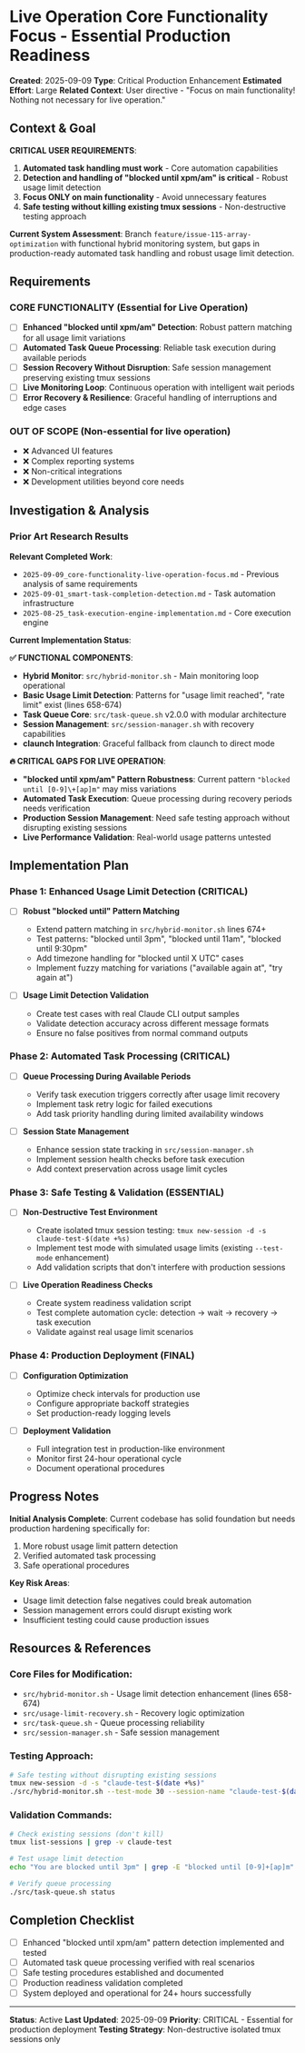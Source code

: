 # Live Operation Core Functionality Focus - Essential Production Readiness

**Created**: 2025-09-09
**Type**: Critical Production Enhancement
**Estimated Effort**: Large
**Related Context**: User directive - "Focus on main functionality! Nothing not necessary for live operation."

## Context & Goal

**CRITICAL USER REQUIREMENTS**:
1. **Automated task handling must work** - Core automation capabilities
2. **Detection and handling of "blocked until xpm/am" is critical** - Robust usage limit detection
3. **Focus ONLY on main functionality** - Avoid unnecessary features
4. **Safe testing without killing existing tmux sessions** - Non-destructive testing approach

**Current System Assessment**: Branch `feature/issue-115-array-optimization` with functional hybrid monitoring system, but gaps in production-ready automated task handling and robust usage limit detection.

## Requirements

### CORE FUNCTIONALITY (Essential for Live Operation)
- [ ] **Enhanced "blocked until xpm/am" Detection**: Robust pattern matching for all usage limit variations
- [ ] **Automated Task Queue Processing**: Reliable task execution during available periods  
- [ ] **Session Recovery Without Disruption**: Safe session management preserving existing tmux sessions
- [ ] **Live Monitoring Loop**: Continuous operation with intelligent wait periods
- [ ] **Error Recovery & Resilience**: Graceful handling of interruptions and edge cases

### OUT OF SCOPE (Non-essential for live operation)
- ❌ Advanced UI features
- ❌ Complex reporting systems
- ❌ Non-critical integrations
- ❌ Development utilities beyond core needs

## Investigation & Analysis

### Prior Art Research Results

**Relevant Completed Work**:
- `2025-09-09_core-functionality-live-operation-focus.md` - Previous analysis of same requirements
- `2025-09-01_smart-task-completion-detection.md` - Task automation infrastructure 
- `2025-08-25_task-execution-engine-implementation.md` - Core execution engine

**Current Implementation Status**:

**✅ FUNCTIONAL COMPONENTS**:
- **Hybrid Monitor**: `src/hybrid-monitor.sh` - Main monitoring loop operational
- **Basic Usage Limit Detection**: Patterns for "usage limit reached", "rate limit" exist (lines 658-674)
- **Task Queue Core**: `src/task-queue.sh` v2.0.0 with modular architecture
- **Session Management**: `src/session-manager.sh` with recovery capabilities
- **claunch Integration**: Graceful fallback from claunch to direct mode

**🔥 CRITICAL GAPS FOR LIVE OPERATION**:
- **"blocked until xpm/am" Pattern Robustness**: Current pattern `"blocked until [0-9]\+[ap]m"` may miss variations
- **Automated Task Execution**: Queue processing during recovery periods needs verification
- **Production Session Management**: Need safe testing approach without disrupting existing sessions
- **Live Performance Validation**: Real-world usage patterns untested

## Implementation Plan

### Phase 1: Enhanced Usage Limit Detection (CRITICAL)
- [ ] **Robust "blocked until" Pattern Matching**
  - Extend pattern matching in `src/hybrid-monitor.sh` lines 674+
  - Test patterns: "blocked until 3pm", "blocked until 11am", "blocked until 9:30pm"
  - Add timezone handling for "blocked until X UTC" cases
  - Implement fuzzy matching for variations ("available again at", "try again at")

- [ ] **Usage Limit Detection Validation**
  - Create test cases with real Claude CLI output samples
  - Validate detection accuracy across different message formats
  - Ensure no false positives from normal command outputs

### Phase 2: Automated Task Processing (CRITICAL) 
- [ ] **Queue Processing During Available Periods**
  - Verify task execution triggers correctly after usage limit recovery
  - Implement task retry logic for failed executions
  - Add task priority handling during limited availability windows

- [ ] **Session State Management**
  - Enhance session state tracking in `src/session-manager.sh`
  - Implement session health checks before task execution
  - Add context preservation across usage limit cycles

### Phase 3: Safe Testing & Validation (ESSENTIAL)
- [ ] **Non-Destructive Test Environment**
  - Create isolated tmux session testing: `tmux new-session -d -s claude-test-$(date +%s)`
  - Implement test mode with simulated usage limits (existing `--test-mode` enhancement)
  - Add validation scripts that don't interfere with production sessions

- [ ] **Live Operation Readiness Checks**
  - Create system readiness validation script
  - Test complete automation cycle: detection → wait → recovery → task execution
  - Validate against real usage limit scenarios

### Phase 4: Production Deployment (FINAL)
- [ ] **Configuration Optimization**
  - Optimize check intervals for production use
  - Configure appropriate backoff strategies
  - Set production-ready logging levels

- [ ] **Deployment Validation**
  - Full integration test in production-like environment  
  - Monitor first 24-hour operational cycle
  - Document operational procedures

## Progress Notes

**Initial Analysis Complete**: Current codebase has solid foundation but needs production hardening specifically for:
1. More robust usage limit pattern detection
2. Verified automated task processing
3. Safe operational procedures

**Key Risk Areas**:
- Usage limit detection false negatives could break automation
- Session management errors could disrupt existing work
- Insufficient testing could cause production issues

## Resources & References

### Core Files for Modification:
- `src/hybrid-monitor.sh` - Usage limit detection enhancement (lines 658-674)
- `src/usage-limit-recovery.sh` - Recovery logic optimization
- `src/task-queue.sh` - Queue processing reliability
- `src/session-manager.sh` - Safe session management

### Testing Approach:
```bash
# Safe testing without disrupting existing sessions
tmux new-session -d -s "claude-test-$(date +%s)"
./src/hybrid-monitor.sh --test-mode 30 --session-name "claude-test-$(date +%s)"
```

### Validation Commands:
```bash
# Check existing sessions (don't kill)
tmux list-sessions | grep -v claude-test

# Test usage limit detection
echo "You are blocked until 3pm" | grep -E "blocked until [0-9]+[ap]m"

# Verify queue processing
./src/task-queue.sh status
```

## Completion Checklist

- [ ] Enhanced "blocked until xpm/am" pattern detection implemented and tested
- [ ] Automated task queue processing verified with real scenarios  
- [ ] Safe testing procedures established and documented
- [ ] Production readiness validation completed
- [ ] System deployed and operational for 24+ hours successfully

---

**Status**: Active
**Last Updated**: 2025-09-09
**Priority**: CRITICAL - Essential for production deployment
**Testing Strategy**: Non-destructive isolated tmux sessions only